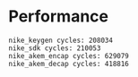 
# Performance

```
nike_keygen cycles: 208034
nike_sdk cycles: 210053
nike_akem_encap cycles: 629079
nike_akem_decap cycles: 418816
```

